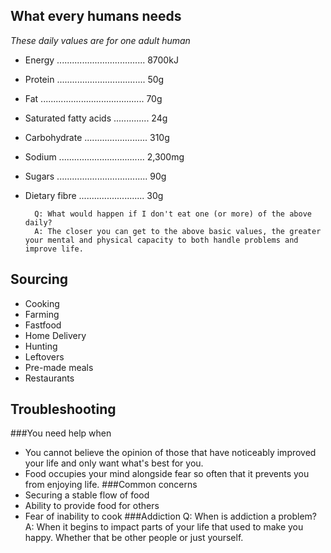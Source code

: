 ## What every humans needs
*These daily values are for one adult human*
* Energy ................................... 8700kJ
* Protein ................................... 50g
* Fat ......................................... 70g
* Saturated fatty acids .............. 24g
* Carbohydrate ......................... 310g
* Sodium .................................. 2,300mg
* Sugars .................................... 90g
* Dietary fibre .......................... 30g




        Q: What would happen if I don't eat one (or more) of the above daily?
        A: The closer you can get to the above basic values, the greater your mental and physical capacity to both handle problems and improve life.
        
## Sourcing
* Cooking
* Farming
* Fastfood
* Home Delivery
* Hunting
* Leftovers
* Pre-made meals
* Restaurants

## Troubleshooting
###You need help when
* You cannot believe the opinion of those that have noticeably improved your life and only want what's best for you.
* Food occupies your mind alongside fear so often that it prevents you from enjoying life.
###Common concerns
* Securing a stable flow of food
* Ability to provide food for others
* Fear of inability to cook
###Addiction
    Q: When is addiction a problem?
    A: When it begins to impact parts of your life that used to make you happy. Whether that be other people or just yourself.
